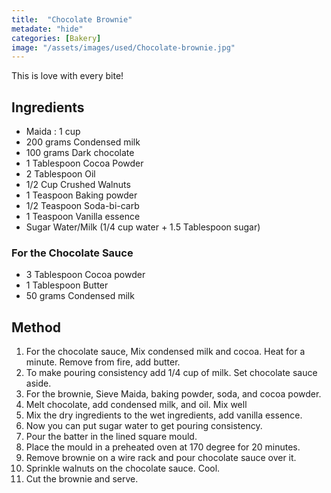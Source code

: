 ```yaml
---
title:  "Chocolate Brownie"
metadate: "hide"
categories: [Bakery]
image: "/assets/images/used/Chocolate-brownie.jpg"
---
```


This is love with every bite!

## Ingredients

- Maida : 1 cup
- 200 grams Condensed milk 
- 100 grams Dark chocolate
- 1 Tablespoon Cocoa Powder 
- 2 Tablespoon Oil
- 1/2 Cup Crushed Walnuts
- 1 Teaspoon Baking powder 
- 1/2 Teaspoon Soda-bi-carb 
- 1 Teaspoon Vanilla essence 
- Sugar Water/Milk (1/4 cup water + 1.5 Tablespoon sugar)

### For the Chocolate Sauce
- 3 Tablespoon Cocoa powder 
- 1 Tablespoon Butter 
- 50 grams Condensed milk  

## Method

1. For the chocolate sauce, Mix condensed milk and cocoa. Heat for a minute. Remove from fire, add butter. 
2. To make pouring consistency add 1/4 cup of milk. Set chocolate sauce aside.
3. For the brownie, Sieve Maida, baking powder, soda, and cocoa powder.
4. Melt chocolate, add condensed milk, and oil. Mix well
5. Mix the dry ingredients to the wet ingredients, add vanilla essence.
6. Now you can put sugar water to get pouring consistency.
7. Pour the batter in the lined square mould.
8. Place the mould in a preheated oven at 170 degree for 20 minutes.
9. Remove brownie on a wire rack and pour chocolate sauce over it.
10. Sprinkle walnuts on the chocolate sauce. Cool.
11. Cut the brownie and serve.


